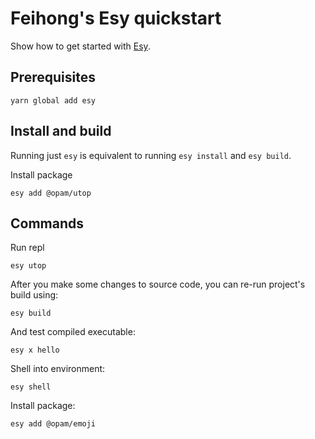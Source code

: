 # Feihong's Esy quickstart

Show how to get started with [Esy].

[Esy]: https://github.com/esy-ocaml/esy

## Prerequisites

    yarn global add esy

## Install and build

Running just `esy` is equivalent to running `esy install` and `esy build`.

Install package

    esy add @opam/utop

## Commands

Run repl

    esy utop

After you make some changes to source code, you can re-run project's build
using:

    esy build

And test compiled executable:

    esy x hello

Shell into environment:

    esy shell

Install package:

    esy add @opam/emoji
